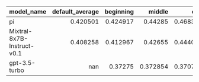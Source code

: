 | model_name   |   default_average |   beginning |   middle |      end |       2k |       4k |       8k |     16k |      32k |
|:-------------|------------------:|------------:|---------:|---------:|---------:|---------:|---------:|--------:|---------:|
| pi           |          0.420501 |    0.424917 |  0.44285 | 0.468317 | 0.407618 | 0.682512 | 0.586961 | 0.19825 | 0.152583 |
| Mixtral-8x7B-Instruct-v0.1 |          0.408258 |    0.412967 |  0.42655 | 0.444033 | 0.424531 | 0.628296 | 0.589106 | 0.201 | 0.139583 |
| gpt-3.5-turbo |               nan |     0.37275 | 0.372854 | 0.370771 | 0.375538 | 0.368224 | 0.441622 | 0.317 |   nan |